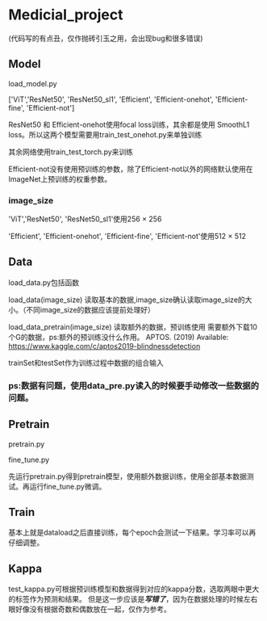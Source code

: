 # Medicial_project
(代码写的有点丑，仅作抛砖引玉之用，会出现bug和很多错误) 

## Model
load_model.py

['ViT','ResNet50', 'ResNet50_sl1', 'Efficient', 'Efficient-onehot', 'Efficient-fine', 'Efficient-not']

ResNet50 和 Efficient-onehot使用focal loss训练，其余都是使用 SmoothL1 loss。所以这两个模型需要用train_test_onehot.py来单独训练

其余网络使用train_test_torch.py来训练

Efficient-not没有使用预训练的参数，除了Efficient-not以外的网络默认使用在ImageNet上预训练的权重参数。

### image_size
'ViT','ResNet50', 'ResNet50_sl1'使用256 $\times$ 256

'Efficient', 'Efficient-onehot', 'Efficient-fine', 'Efficient-not'使用512 $\times$ 512

## Data
load_data.py包括函数

load_data(image_size) 读取基本的数据,image_size确认读取image_size的大小。（不同image_size的数据应该提前处理好）

load_data_pretrain(image_size) 读取额外的数据，预训练使用 需要额外下载10个G的数据，ps:额外的预训练没什么作用。
APTOS. (2019) Available: https://www.kaggle.com/c/aptos2019-blindnessdetection

trainSet和testSet作为训练过程中数据的组合输入

### ps:数据有问题，使用data_pre.py读入的时候要手动修改一些数据的问题。

## Pretrain
pretrain.py

fine_tune.py

先运行pretrain.py得到pretrain模型，使用额外数据训练，使用全部基本数据测试。再运行fine_tune.py微调。

## Train
基本上就是dataload之后直接训练，每个epoch会测试一下结果。学习率可以再仔细调整。

## Kappa
test_kappa.py可根据预训练模型和数据得到对应的kappa分数，选取两眼中更大的标签作为预测和结果。
但是这一步应该是***写错了***，因为在数据处理的时候左右眼好像没有根据奇数和偶数放在一起，仅作为参考。


